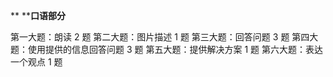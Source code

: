 ** ****口语部分**

第一大题：朗读 2 题
第二大题：图片描述 1 题
第三大题：回答问题 3 题
第四大题：使用提供的信息回答问题 3 题
第五大题：提供解决方案 1 题
第六大题：表达一个观点 1 题



